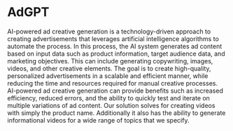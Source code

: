 # AdGPT

AI-powered ad creative generation is a technology-driven approach to creating advertisements that leverages artificial intelligence algorithms to automate the process. In this process, the AI system generates ad content based on input data such as product information, target audience data, and marketing objectives. This can include generating copywriting, images, videos, and other creative elements. The goal is to create high-quality, personalized advertisements in a scalable and efficient manner, while reducing the time and resources required for manual creative processes. AI-powered ad creative generation can provide benefits such as increased efficiency, reduced errors, and the ability to quickly test and iterate on multiple variations of ad content. Our solution solves for creating videos with simply the product name. Additionally it also has the ability to generate informational videos for a wide range of topics that we specify.
